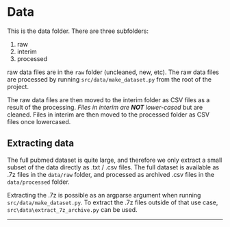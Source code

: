# Data

This is the data folder. There are three subfolders:

1. raw
2. interim
3. processed

raw data files are in the `raw` folder (uncleaned, new, etc). The raw data files are processed by running `src/data/make_dataset.py` from the root of the project.

The raw data files are then moved to the interim folder as CSV files as a result of the processing. _Files in interim are **NOT** lower-cased_ but are cleaned. Files in interim are then moved to the processed folder as CSV files once lowercased.

## Extracting data

The full pubmed dataset is quite large, and therefore we only extract a small subset of the data directly as .txt / .csv files. The full dataset is available as .7z files in the `data/raw` folder, and processed as archived .csv files in the `data/processed` folder.

Extracting the .7z is possible as an argparse argument when running `src/data/make_dataset.py`. To extract the .7z files outside of that use case, `src\data\extract_7z_archive.py` can be used.

---
